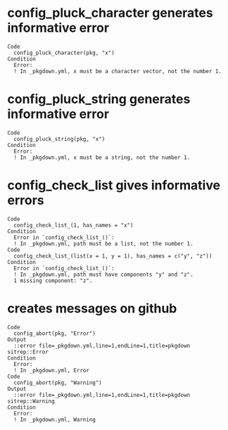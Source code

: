 # config_pluck_character generates informative error

    Code
      config_pluck_character(pkg, "x")
    Condition
      Error:
      ! In _pkgdown.yml, x must be a character vector, not the number 1.

# config_pluck_string generates informative error

    Code
      config_pluck_string(pkg, "x")
    Condition
      Error:
      ! In _pkgdown.yml, x must be a string, not the number 1.

# config_check_list gives informative errors

    Code
      config_check_list_(1, has_names = "x")
    Condition
      Error in `config_check_list_()`:
      ! In _pkgdown.yml, path must be a list, not the number 1.
    Code
      config_check_list_(list(x = 1, y = 1), has_names = c("y", "z"))
    Condition
      Error in `config_check_list_()`:
      ! In _pkgdown.yml, path must have components "y" and "z".
      1 missing component: "z".

# creates messages on github

    Code
      config_abort(pkg, "Error")
    Output
      ::error file=_pkgdown.yml,line=1,endLine=1,title=pkgdown sitrep::Error
    Condition
      Error:
      ! In _pkgdown.yml, Error
    Code
      config_abort(pkg, "Warning")
    Output
      ::error file=_pkgdown.yml,line=1,endLine=1,title=pkgdown sitrep::Warning
    Condition
      Error:
      ! In _pkgdown.yml, Warning

